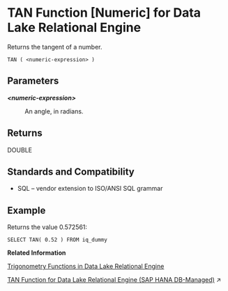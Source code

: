 <!-- loioa58a2ec084f2101584a8c423a3ca9750 -->

# TAN Function \[Numeric\] for Data Lake Relational Engine

Returns the tangent of a number.



```
TAN ( <numeric-expression> )
```



<a name="loioa58a2ec084f2101584a8c423a3ca9750__TAN_parm1"/>

## Parameters


<dl>
<dt><b>

*<numeric-expression\>*

</b></dt>
<dd>

An angle, in radians.



</dd>
</dl>



<a name="loioa58a2ec084f2101584a8c423a3ca9750__TAN_returns1"/>

## Returns

DOUBLE



<a name="loioa58a2ec084f2101584a8c423a3ca9750__TAN_standards1"/>

## Standards and Compatibility

-   SQL – vendor extension to ISO/ANSI SQL grammar



<a name="loioa58a2ec084f2101584a8c423a3ca9750__TAN_examples1"/>

## Example

Returns the value 0.572561:

```
SELECT TAN( 0.52 ) FROM iq_dummy
```

**Related Information**  


[Trigonometry Functions in Data Lake Relational Engine](trigonometry-functions-in-data-lake-relational-engine-caafd14.md "Some numeric functions return trigonometric information.")

[TAN Function for Data Lake Relational Engine (SAP HANA DB-Managed)](https://help.sap.com/viewer/a898e08b84f21015969fa437e89860c8/2023_2_QRC/en-US/e2c70619ddcb41a58cd65f42dc1bab7f.html "Returns the tangent of a number.") :arrow_upper_right:

